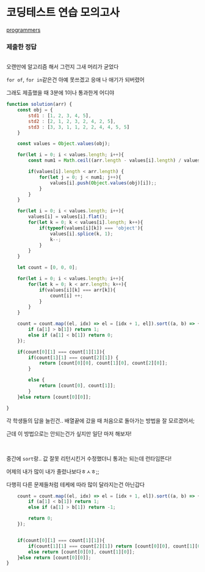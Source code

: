 # 코딩테스트 연습 모의고사

[programmers](https://programmers.co.kr/learn/courses/30/lessons/42840)

### 제출한 정답
```js
```

오랜만에 알고리즘 해서 그런지 그새 머리가 굳었다

`for of`, `for in`같은건 아예 못쓰겠고 응애 나 애기가 되버렸어

그래도 제출했을 때 3분에 1이나 통과한게 어디야
```js
function solution(arr) {
    const obj = {
        std1 : [1, 2, 3, 4, 5],
        std2 : [2, 1, 2, 3, 2, 4, 2, 5],
        std3 : [3, 3, 1, 1, 2, 2, 4, 4, 5, 5]
    }

    const values = Object.values(obj);

    for(let i = 0; i < values.length; i++){
        const num1 = Math.ceil((arr.length - values[i].length) / values[i].length);

        if(values[i].length < arr.length) {
            for(let j = 0; j < num1; j++){
                values[i].push(Object.values(obj)[i]);;
            }
        }
    }

    for(let i = 0; i < values.length; i++){
        values[i] = values[i].flat();
        for(let k = 0; k < values[i].length; k++){
            if(typeof(values[i][k]) === 'object'){
                values[i].splice(k, 1);
                k--;     
            }
        }
    }

    let count = [0, 0, 0];

    for(let i = 0; i < values.length; i++){
        for(let k = 0; k < arr.length; k++){
            if(values[i][k] === arr[k]){
                count[i] ++;
            }
        }
    }

    count = count.map((el, idx) => el = [idx + 1, el]).sort((a, b) => {
        if (a[1] > b[1]) return 1;
        else if (a[1] < b[1]) return 0;
    });

    if(count[0][1] === count[1][1]){
        if(count[1][1] === count[2][1]) {
            return [count[0][0], count[1][0], count[2][0]];
        }

        else {
            return [count[0], count[1]];
        }
    }else return [count[0][0]];

}
```

각 학생들의 답을 늘린건.. 배열끝에 갔을 때 처음으로 돌아가는 방법을 잘 모르겠어서;

근데 이 방법으로는 안되는건가 싶지만 일단 마저 해보자!

<br>

중간에 `sort`랑.. 값 잘못 리턴시킨거 수정했더니 통과는 되는데 런타임뜬다!

어제의 내가 많이 내가 졸렸나보다ㅎㅅㅎ;;

다행히 다른 문제들처럼 테케에 따라 많이 달라지는건 아닌갑다
```js
    count = count.map((el, idx) => el = [idx + 1, el]).sort((a, b) => {
        if (a[1] < b[1]) return 1;
        else if (a[1] > b[1]) return -1;

        return 0;
    });


    if(count[0][1] === count[1][1]){
        if(count[1][1] === count[2][1]) return [count[0][0], count[1][0], count[2][0]];
        else return [count[0][0], count[1][0]];
    }else return [count[0][0]];
}
```